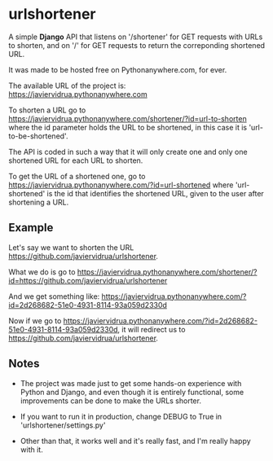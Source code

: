 # urlshortener
A simple **Django** API that listens on '/shortener' for GET requests with URLs to shorten, and on '/' for GET requests to return the correponding shortened URL.

It was made to be hosted free on Pythonanywhere.com, for ever.

The available URL of the project is: https://javiervidrua.pythonanywhere.com

To shorten a URL go to https://javiervidrua.pythonanywhere.com/shortener/?id=url-to-shorten where the id parameter holds the URL to be shortened, in this case it is 'url-to-be-shortened'.

The API is coded in such a way that it will only create one and only one shortened URL for each URL to shorten.

To get the URL of a shortened one, go to https://javiervidrua.pythonanywhere.com/?id=url-shortened where 'url-shortened' is the id that identifies the shortened URL, given to the user after shortening a URL.

## Example

Let's say we want to shorten the URL https://github.com/javiervidrua/urlshortener.

What we do is go to https://javiervidrua.pythonanywhere.com/shortener/?id=https://github.com/javiervidrua/urlshortener

And we get something like: https://javiervidrua.pythonanywhere.com/?id=2d268682-51e0-4931-8114-93a059d2330d

Now if we go to https://javiervidrua.pythonanywhere.com/?id=2d268682-51e0-4931-8114-93a059d2330d, it will redirect us to https://github.com/javiervidrua/urlshortener.

## Notes

* The project was made just to get some hands-on experience with Python and Django, and even though it is entirely functional, some improvements can be done to make the URLs shorter.

* If you want to run it in production, change DEBUG to True in 'urlshortener/settings.py'

* Other than that, it works well and it's really fast, and I'm really happy with it.
